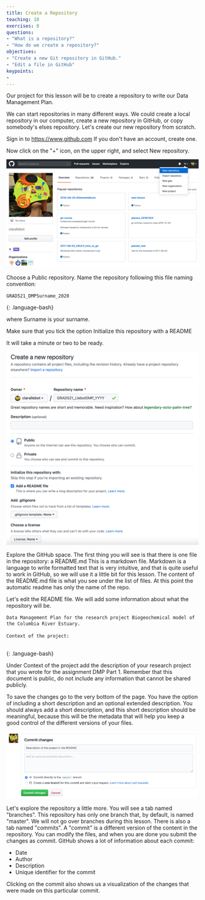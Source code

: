 ```yaml
---
title: Create a Repository
teaching: 10
exercises: 0
questions:
- "What is a repository?"
- "How do we create a repository?"
objectives:
- "Create a new Git repository in GitHub."
- "Edit a file in GitHub"
keypoints:
- 
---
```



Our project for this lesson will be to create a repository to write our Data Management Plan. 

We can start repositories in many different ways. We could create a local repository in our computer, create a new repository in GitHub, or copy somebody's elses repository. Let's create our new repository from scratch. 

Sign in to https://www.github.com If you don't have an account, create one. 

Now click on the "+" icon, on the upper right, and select New repository. 

![newbutton](../fig/new_newbutton.png)

Choose a Public repository. Name the repository following this file naming convention: 

~~~
GRAD521_DMPSurname_2020 
~~~
{: .language-bash}

where Surname is your surname. 

Make sure that you tick the option Initialize this repository with a README

It will take a minute or two to be ready.

![importform](../fig/new_initializerepo.png)


Explore the GitHub space. The first thing you will see is that there is one file in the repository: a README.md This is a markdown file. Markdown is a language to write formatted text that is very intuitive, and that is quite useful to work in GitHub, so we will use it a little bit for this lesson. The content of the README.md file is what you see under the list of files. At this point the automatic readme has only the name of the repo. 

Let's edit the README file. We will add some information about what the repository will be. 

~~~
Data Management Plan for the research project Biogeochemical model of the Columbia River Estuary.

Context of the project:


~~~
{: .language-bash}

Under Context of the project add the description of your research project that you wrote for the assignment DMP Part 1. Remember that this document is public, do not include any information that cannot be shared publicly.

To save the changes go to the very bottom of the page. You have the option of including a short description and an optional extended description. You should always add a short description, and this short description should be meaningful, because this will be the metadata that will help you keep a good control of the different versions of your files.

![commitchanges](../fig/import_commit_changes.png)

Let's explore the repository a little more. You will see a tab named "branches". This repository has only one branch that, by default, is named "master". We will not go over branches during this lesson. There is also a tab named "commits". A "commit" is a different version of the content in the repository. You can modify the files, and when you are done you submit the changes as commit. GitHub shows a lot of information about each commit:
* Date
* Author
* Description
* Unique identifier for the commit

Clicking on the commit also shows us a visualization of the changes that were made on this particular commit. 






